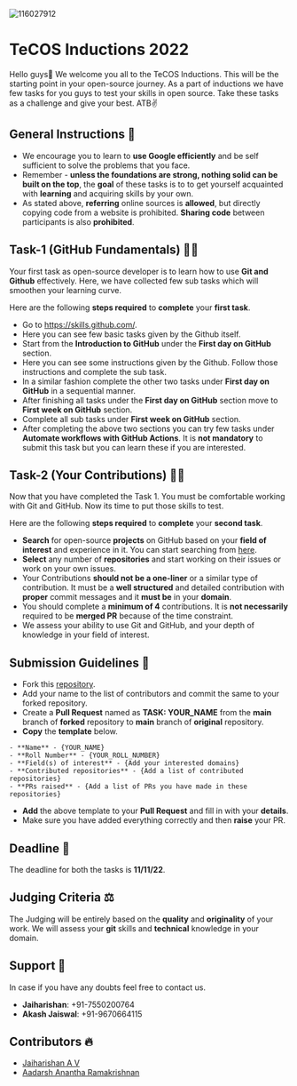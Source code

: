 ![116027912](https://user-images.githubusercontent.com/78893503/199980003-ca0dbcf6-052b-4c43-bc59-21d2cca37adf.png)

# TeCOS Inductions 2022

Hello guys👋 We welcome you all to the TeCOS Inductions. This will be the starting point in your open-source journey. As a part of inductions we have few tasks for you guys to test your skills in open source. Take these tasks as a challenge and give your best. ATB✌️   


## General Instructions 🌟

- We encourage you to learn to **use Google efficiently** and be self sufficient to solve the problems that you face. 
- Remember - **unless the foundations are strong, nothing solid can be built on the top**, the **goal** of these tasks is to to get yourself acquainted with **learning** and acquiring skills by your own.
- As stated above, **referring** online sources is **allowed**, but directly copying code from a website is prohibited. **Sharing code** between participants is also **prohibited**. 

## Task-1 (GitHub Fundamentals) 🧑‍💻
Your first task as open-source developer is to learn how to use **Git and Github** effectively. Here, we have collected few sub tasks which will smoothen your learning curve.

Here are the following **steps required** to **complete** your **first task**.
- Go to https://skills.github.com/.
- Here you can see few basic tasks given by the Github itself.
- Start from the **Introduction to GitHub** under the **First day on GitHub** section.
- Here you can see some instructions given by the Github. Follow those instructions and complete the sub task.
- In a similar fashion complete the other two tasks under **First day on GitHub** in a sequential manner.
- After finishing all tasks under the **First day on GitHub** section move to **First week on GitHub** section.
- Complete all sub tasks under **First week on GitHub** section.
- After completing the above two sections you can try few tasks under **Automate workflows with GitHub Actions**. It is **not mandatory** to submit this task but you can learn these if you are interested.

## Task-2 (Your Contributions) 🧑‍💻
Now that you have completed the Task 1. You must be comfortable working with Git and GitHub. Now its time to put those skills to test. 

Here are the following **steps required** to **complete** your **second task**.
- **Search** for open-source **projects** on GitHub based on your **field of interest** and experience in it. You can start searching from [here](https://github.com/explore?trending=repositories).
- **Select** any number of **repositories** and start working on their issues or work on your own issues.
- Your Contributions **should not be a one-liner** or a similar type of contribution. It must be a **well structured** and detailed contribution with **proper** commit messages and it **must be** in your **domain**.
- You should complete a **minimum of 4** contributions. It is **not necessarily** required to be **merged PR** because of the time constraint.
- We assess your ability to use Git and GitHub, and your depth of knowledge in your field of interest.

## Submission Guidelines 📩
- Fork this [repository](https://github.com/TeCOS-NIT-Trichy/Inductions-22).
- Add your name to the list of contributors and commit the same to your forked repository.
- Create a **Pull Request** named as **TASK: YOUR_NAME** from the **main** branch of **forked** repository to **main** branch of **original** repository.
- **Copy** the **template** below.

```
- **Name** - {YOUR_NAME}
- **Roll Number** - {YOUR_ROLL_NUMBER}
- **Field(s) of interest** - {Add your interested domains}
- **Contributed repositories** - {Add a list of contributed repositories}
- **PRs raised** - {Add a list of PRs you have made in these repositories}
```
- **Add** the above template to your **Pull Request** and fill in with your **details**. 
-  Make sure you have added everything correctly and then **raise** your PR.

## Deadline 🎯
The deadline for both the tasks is **11/11/22**.


## Judging Criteria ⚖️
The Judging will be entirely based on the **quality** and **originality** of your work. We will assess your **git** skills and **technical** knowledge in your domain.

## Support 🤔
In case if you have any doubts feel free to contact us.

- **Jaiharishan**: +91-7550200764
- **Akash Jaiswal**: +91-9670664115

## Contributors 🔥
- [Jaiharishan A V](https://github.com/Jaiharishan)
- [Aadarsh Anantha Ramakrishnan](https://github.com/aadarsh-ram)
